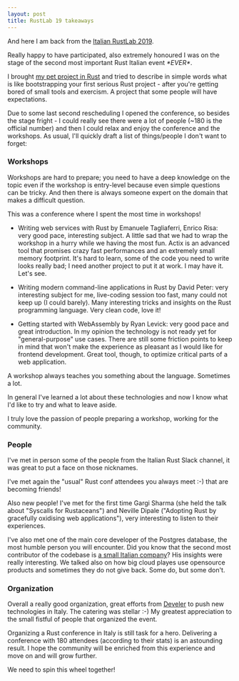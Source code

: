 ```yaml
---
layout: post
title: RustLab 19 takeaways
---
```


And here I am back from the <a target="_blank" rel="noopener noreferrer nofollow" href="https://www.rustlab.it">Italian RustLab 2019</a>.

Really happy to have participated, also extremely honoured I was on the stage of the second most important Rust Italian event *\*EVER\**.

I brought <a target="_blank" rel="noopener noreferrer nofollow" href="https://github.com/apiraino/open-taffeta">my pet project in Rust</a> and tried to describe in simple words what is like bootstrapping your first serious Rust project - after you're getting bored of small tools and exercism. A project that some people will have expectations.

Due to some last second rescheduling I opened the conference, so besides the stage fright - I could really see there were a lot of people (~180 is the official number) and then I could relax and enjoy the conference and the workshops. As usual, I'll quickly draft a list of things/people I don't want to forget:

### Workshops

Workshops are hard to prepare; you need to have a deep knowledge on the topic even if the workshop is entry-level because even simple questions can be tricky. And then there is always someone expert on the domain that makes a difficult question.

This was a conference where I spent the most time in workshops!

- Writing web services with Rust by Emanuele Tagliaferri, Enrico Risa: very good pace, interesting subject. A little sad that we had to wrap the workshop in a hurry while we having the most fun. Actix is an advanced tool that promises crazy fast performances and an extremely small memory footprint. It's hard to learn, some of the code you need to write looks really bad; I need another project to put it at work. I may have it. Let's see.

- Writing modern command-line applications in Rust by David Peter: very interesting subject for me, live-coding session too fast, many could not keep up (I could barely). Many interesting tricks and insights on the Rust programming language. Very clean code, love it!

- Getting started with WebAssembly by Ryan Levick: very good pace and great introduction. In my opinion the technology is not ready yet for "general-purpose" use cases. There are still some friction points to keep in mind that won't make the experience as pleasant as I would like for frontend development. Great tool, though, to optimize critical parts of a web application.

A workshop always teaches you something about the language. Sometimes a lot.

In general I've learned a lot about these technologies and now I know what I'd like to try and what to leave aside.

I truly love the passion of people preparing a workshop, working for the community.

### People

I've met in person some of the people from the Italian Rust Slack channel, it was great to put a face on those nicknames.

I've met again the "usual" Rust conf attendees you always meet :-) that are becoming friends!

Also new people! I've met for the first time Gargi Sharma (she held the talk about "Syscalls for Rustaceans") and Neville Dipale ("Adopting Rust by gracefully oxidising web applications"), very interesting to listen to their experiences.



I've also met one of the main core developer of the Postgres database, the most humble person you will encounter. Did you know that the second most contributor of the codebase is <a target="_blank" rel="noopener noreferrer nofollow" href="https://www.2ndquadrant.com">a small Italian company</a>?
His insights were really interesting. We talked also on how big cloud playes use opensource products and sometimes they do not give back. Some do, but some don't.

### Organization

Overall a really good organization, great efforts from <a target="_blank" rel="noopener noreferrer nofollow" href="https://www.develer.com">Develer</a> to push new technologies in Italy. The catering was stellar :-) My greatest appreciation to the small fistful of people that organized the event.

Organizing a Rust conference in Italy is still task for a hero. Delivering a conference with 180 attendees (according to their stats) is an astounding result. I hope the community will be enriched from this experience and move on and will grow further.

We need to spin this wheel together!

